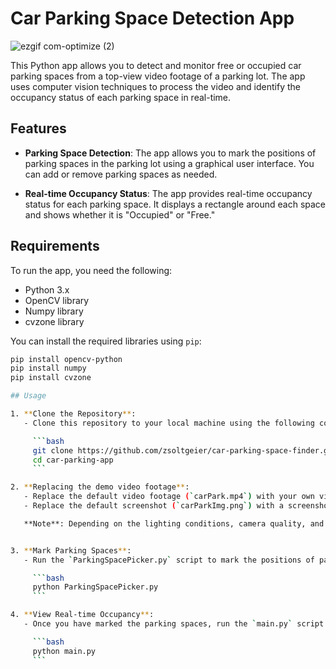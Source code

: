 # Car Parking Space Detection App

![ezgif com-optimize (2)](https://github.com/zsoltgeier/Car-parking-space-finder/assets/116493077/0975a427-bb62-48e4-859f-8efbfa3876af)


This Python app allows you to detect and monitor free or occupied car parking spaces from a top-view video footage of a parking lot. The app uses computer vision techniques to process the video and identify the occupancy status of each parking space in real-time.

## Features

- **Parking Space Detection**: The app allows you to mark the positions of parking spaces in the parking lot using a graphical user interface. You can add or remove parking spaces as needed.

- **Real-time Occupancy Status**: The app provides real-time occupancy status for each parking space. It displays a rectangle around each space and shows whether it is "Occupied" or "Free."

## Requirements

To run the app, you need the following:

- Python 3.x
- OpenCV library
- Numpy library
- cvzone library

You can install the required libraries using `pip`:

```bash
pip install opencv-python
pip install numpy
pip install cvzone

## Usage

1. **Clone the Repository**:
   - Clone this repository to your local machine using the following command:

     ```bash
     git clone https://github.com/zsoltgeier/car-parking-space-finder.git
     cd car-parking-app
     ```

2. **Replacing the demo video footage**:
   - Replace the default video footage (`carPark.mp4`) with your own video footage of the parking lot. Ensure that the video has a top-down view and captures the parking spaces clearly.
   - Replace the default screenshot (`carParkImg.png`) with a screenshot from your video footage. This screenshot will be used for marking the positions of parking spaces accurately.

   **Note**: Depending on the lighting conditions, camera quality, and parking lot layout of your specific video footage, you might need to tweak the parameters of the image processing functions in `main.py` for optimal results. These parameters may include threshold values, blur kernels, and more.


3. **Mark Parking Spaces**:
   - Run the `ParkingSpacePicker.py` script to mark the positions of parking spaces in the parking lot. Click on the image to add a parking space and right-click to remove a space.

     ```bash
     python ParkingSpacePicker.py
     ```

4. **View Real-time Occupancy**:
   - Once you have marked the parking spaces, run the `main.py` script to process the video footage and view the real-time occupancy status of each parking space.

     ```bash
     python main.py
     ```
